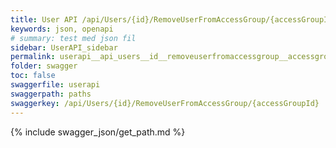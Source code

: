 ```yaml
---
title: User API /api/Users/{id}/RemoveUserFromAccessGroup/{accessGroupId}
keywords: json, openapi
# summary: test med json fil
sidebar: UserAPI_sidebar
permalink: userapi__api_users__id__removeuserfromaccessgroup__accessgroupid_.html
folder: swagger
toc: false
swaggerfile: userapi
swaggerpath: paths
swaggerkey: /api/Users/{id}/RemoveUserFromAccessGroup/{accessGroupId}
---
```

{% include swagger_json/get_path.md %}
